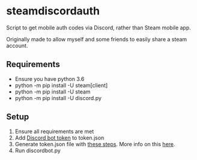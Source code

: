 # steamdiscordauth

Script to get mobile auth codes via Discord, rather than Steam mobile app.

Originally made to allow myself and some friends to easily share a steam account.

## Requirements
- Ensure you have python 3.6
- python -m pip install -U steam[client]
- python -m pip install -U steam
- python -m pip install -U discord.py

## Setup
1. Ensure all requirements are met
2. Add [Discord bot token](https://discord.com/developers/applications) to token.json
3. Generate token.json file with [these steps](https://pastebin.com/rFHRrT88). More info on this [here](https://steam.readthedocs.io/en/stable/api/steam.guard.html).
4. Run discordbot.py

